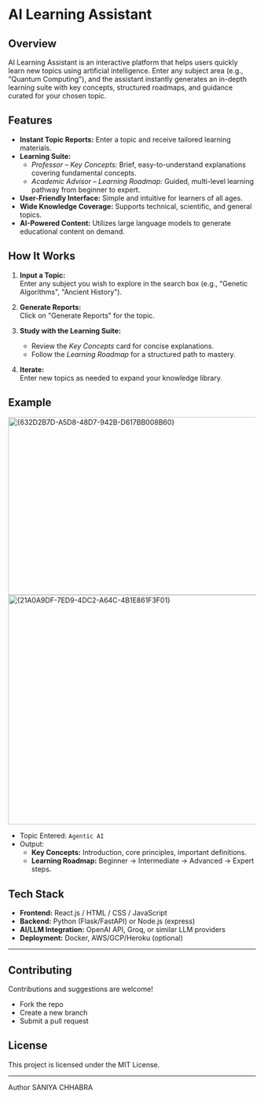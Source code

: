 # AI Learning Assistant

## Overview

AI Learning Assistant is an interactive platform that helps users quickly learn new topics using artificial intelligence. Enter any subject area (e.g., "Quantum Computing"), and the assistant instantly generates an in-depth learning suite with key concepts, structured roadmaps, and guidance curated for your chosen topic.

## Features

- **Instant Topic Reports:** Enter a topic and receive tailored learning materials.
- **Learning Suite:**  
  - *Professor – Key Concepts:* Brief, easy-to-understand explanations covering fundamental concepts.
  - *Academic Advisor – Learning Roadmap:* Guided, multi-level learning pathway from beginner to expert.
- **User-Friendly Interface:** Simple and intuitive for learners of all ages.
- **Wide Knowledge Coverage:** Supports technical, scientific, and general topics.
- **AI-Powered Content:** Utilizes large language models to generate educational content on demand.

## How It Works

1. **Input a Topic:**  
   Enter any subject you wish to explore in the search box (e.g., "Genetic Algorithms", "Ancient History").

2. **Generate Reports:**  
   Click on "Generate Reports" for the topic.

3. **Study with the Learning Suite:**  
   - Review the *Key Concepts* card for concise explanations.
   - Follow the *Learning Roadmap* for a structured path to mastery.

4. **Iterate:**  
   Enter new topics as needed to expand your knowledge library.

## Example
<img width="886" height="362" alt="{632D2B7D-A5D8-48D7-942B-D617BB008B60}" src="https://github.com/user-attachments/assets/9658d6be-fc5e-49a4-9389-13e1359cc189" />

<img width="892" height="467" alt="{21A0A9DF-7ED9-4DC2-A64C-4B1E861F3F01}" src="https://github.com/user-attachments/assets/68c4b789-0453-4fe1-9a74-582c01c144b5" />


- Topic Entered: `Agentic AI`
- Output:
  - **Key Concepts:** Introduction, core principles, important definitions.
  - **Learning Roadmap:** Beginner → Intermediate → Advanced → Expert steps.

## Tech Stack

- **Frontend:** React.js / HTML / CSS / JavaScript
- **Backend:** Python (Flask/FastAPI) or Node.js (express)
- **AI/LLM Integration:** OpenAI API, Groq, or similar LLM providers
- **Deployment:** Docker, AWS/GCP/Heroku (optional)

---

## Contributing

Contributions and suggestions are welcome!  
- Fork the repo
- Create a new branch
- Submit a pull request

## License

This project is licensed under the MIT License.

---


Author 
SANIYA CHHABRA

